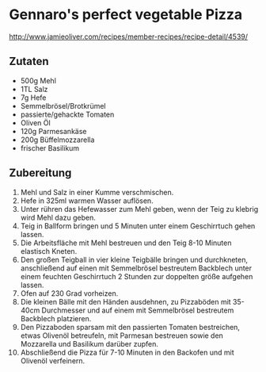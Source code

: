 # Gennaro's perfect vegetable Pizza

http://www.jamieoliver.com/recipes/member-recipes/recipe-detail/4539/

## Zutaten

- 500g Mehl
- 1TL Salz
- 7g Hefe
- Semmelbrösel/Brotkrümel
- passierte/gehackte Tomaten
- Oliven Öl
- 120g Parmesankäse
- 200g Büffelmozzarella
- frischer Basilikum

## Zubereitung

1. Mehl und Salz in einer Kumme verschmischen.
2. Hefe in 325ml warmen Wasser auflösen.
3. Unter rühren das Hefewasser zum Mehl geben, wenn der Teig zu klebrig wird Mehl dazu geben.
4. Teig in Ballform bringen und 5 Minuten unter einem Geschirrtuch gehen lassen.
5. Die Arbeitsfläche mit Mehl bestreuen und den Teig 8-10 Minuten elastisch Kneten.
6. Den großen Teigball in vier kleine Teigbälle bringen und durchkneten, anschließend auf einen mit Semmelbrösel bestreutem Backblech unter einem feuchten Geschirrtuch 2 Stunden zur doppelten größe aufgehen lassen.
7. Ofen auf 230 Grad vorheizen.
8. Die kleinen Bälle mit den Händen ausdehnen, zu Pizzaböden mit 35-40cm Durchmesser und auf einem mit Semmelbrösel bestreutem Backblech platzieren.
9. Den Pizzaboden sparsam mit den passierten Tomaten bestreichen, etwas Olivenöl betreufeln, mit Parmesan bestreuen sowie den Mozzarella und Basilikum darüber zupfen.
10. Abschließend die Pizza für 7-10 Minuten in den Backofen und mit Olivenöl verfeinern.
